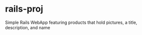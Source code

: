 # rails-proj
Simple Rails WebApp featuring products that hold pictures, a title, description, and name
